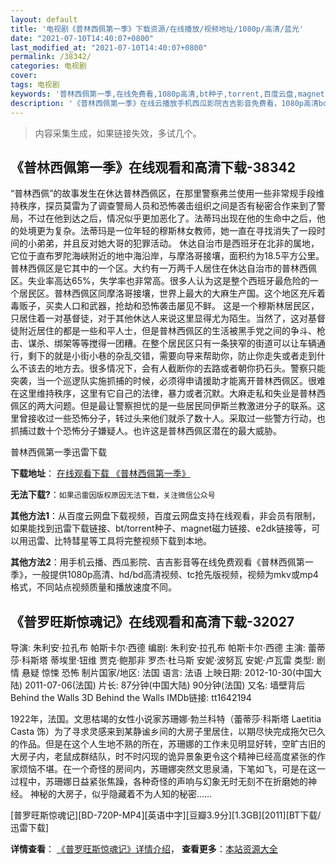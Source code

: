 ```yaml
---
layout: default
title: '电视剧《普林西佩第一季》下载资源/在线播放/视频地址/1080p/高清/蓝光'
date: "2021-07-10T14:40:07+0800"
last_modified_at: "2021-07-10T14:40:07+0800"
permalink: /38342/
categories: 电视剧
cover:
tags: 电视剧
keywords: '普林西佩第一季,在线免费看,1080p高清,bt种子,torrent,百度云盘,magnet,磁力链,迅雷下载资源'
description: '《普林西佩第一季》在线云播放手机西瓜影院吉吉影音免费看，1080p高清bd/hd未删减完整版和tc抢先枪版，mkv/mp4格式，附带bt/torrent种子、magnet/磁力链、百度云盘、网盘资源迅雷下载链接'
---
```


>内容采集生成，如果链接失效，多试几个。


## 《普林西佩第一季》在线观看和高清下载-38342

“普林西佩”的故事发生在休达普林西佩区，在那里警察弗兰使用一些非常规手段维持秩序，探员莫雷为了调查警局人员和恐怖袭击组织之间是否有秘密合作来到了警局，不过在他到达之后，情况似乎更加恶化了。法蒂玛出现在他的生命中之后，他的处境更为复杂。法蒂玛是一位年轻的穆斯林女教师，她一直在寻找消失了一段时间的小弟弟，并且反对她大哥的犯罪活动。    休达自治市是西班牙在北非的属地，它位于直布罗陀海峡附近的地中海沿岸，与摩洛哥接壤，面积约为18.5平方公里。普林西佩区是它其中的一个区。大约有一万两千人居住在休达自治市的普林西佩区。失业率高达65%，失学率也非常高。很多人认为这是整个西班牙最危险的一个居民区。普林西佩区同摩洛哥接壤，世界上最大的大麻生产国。这个地区充斥着毒贩子，买卖人口和武器，抢劫和恐怖袭击屡见不鲜。     这是一个穆斯林居民区，只居住着一对基督徒，对于其他休达人来说这里显得尤为陌生。当然了，这对基督徒附近居住的都是一些和平人士，但是普林西佩区的生活被黑手党之间的争斗、枪击、谋杀、绑架等等搅得一团糟。在整个居民区只有一条狭窄的街道可以让车辆通行，剩下的就是小街小巷的杂乱交错，需要向导来帮助你，防止你走失或者走到什么不该去的地方去。很多情况下，会有人截断你的去路或者朝你扔石头。警察只能突袭，当一个巡逻队实施抓捕的时候，必须得申请援助才能离开普林西佩区。很难在这里维持秩序，这里有它自己的法律，暴力或者沉默。大麻走私和失业是普林西佩区的两大问题。但是最让警察担忧的是一些居民同伊斯兰教激进分子的联系。这里曾接收过一些恐怖分子，转过头来他们就杀了数十人。采取过一些警方行动，也抓捕过数十个恐怖分子嫌疑人。也许这是普林西佩区潜在的最大威胁。


普林西佩第一季迅雷下载

**下载地址**： [在线观看下载 《普林西佩第一季》](https://www.993dy.com//vod-detail-id-26190.html) 


**无法下载?**：`如果迅雷因版权原因无法下载，关注微信公众号 `

**其他方法1**：从百度云网盘下载视频，百度云网盘支持在线观看，非会员有限制，如果能找到迅雷下载链接、bt/torrent种子、magnet磁力链接、e2dk链接等，可以用迅雷、比特彗星等工具将完整视频下载到本地。

**其他方法2**：用手机云播、西瓜影院、吉吉影音等在线免费观看《普林西佩第一季》，一般提供1080p高清、hd/bd高清视频、tc抢先版视频，视频为mkv或mp4格式，不同站点视频质量和播放速度不同。


## 《普罗旺斯惊魂记》在线观看和高清下载-32027

导演: 朱利安·拉孔布 帕斯卡尔·西德 编剧: 朱利安·拉孔布 帕斯卡尔·西德 主演: 蕾蒂莎·科斯塔 蒂埃里·钮维 贾克·鲍那非 罗杰·杜马斯 安妮·波努瓦 安妮·卢瓦雷 类型: 剧情 悬疑 惊悚 恐怖 制片国家/地区: 法国 语言: 法语 上映日期: 2012-10-30(中国大陆) 2011-07-06(法国) 片长: 87分钟(中国大陆) 90分钟(法国) 又名: 墙壁背后 Behind the Walls 3D Behind the Walls IMDb链接: tt1642194

1922年，法国。文思枯竭的女性小说家苏珊娜·勃兰科特（蕾蒂莎·科斯塔 Laetitia Casta 饰）为了寻求灵感来到某静谧乡间的大房子里居住，以期尽快完成拖欠已久的作品。但是在这个人生地不熟的所在，苏珊娜的工作未见明显好转，空旷古旧的大房子内，老鼠成群结队，时不时闪现的诡异景象更令这个精神已经高度紧张的作家烦恼不堪。在一个奇怪的房间内，苏珊娜突然文思泉涌，下笔如飞，可是在这一过程中，苏珊娜日益紧张焦躁，各种奇怪的声响与幻象无时无刻不在折磨她的神经。 神秘的大房子，似乎隐藏着不为人知的秘密……


[普罗旺斯惊魂记][BD-720P-MP4][英语中字][豆瓣3.9分][1.3GB][2011][BT下载/迅雷下载]

**详情查看**： [《普罗旺斯惊魂记》详情介绍](/movie/32027/)， **查看更多**：[本站资源大全](/movie/t/all/)

